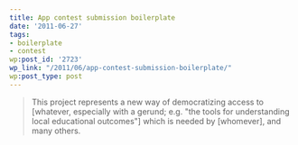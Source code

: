 ```yaml
---
title: App contest submission boilerplate
date: '2011-06-27'
tags:
- boilerplate
- contest
wp:post_id: '2723'
wp_link: "/2011/06/app-contest-submission-boilerplate/"
wp:post_type: post
---
```


> This project represents a new way of democratizing access to [whatever, especially with a gerund; e.g. "the tools for understanding local educational outcomes"] which is needed by [whomever], and many others.
 
